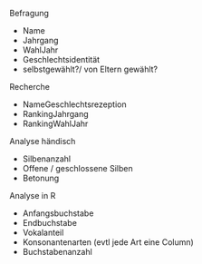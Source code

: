 Befragung
- Name
- Jahrgang
- WahlJahr
- Geschlechtsidentität
- selbstgewählt?/ von Eltern gewählt?

Recherche
- NameGeschlechtsrezeption
- RankingJahrgang
- RankingWahlJahr

Analyse händisch
- Silbenanzahl
- Offene / geschlossene Silben
- Betonung

Analyse in R
- Anfangsbuchstabe
- Endbuchstabe
- Vokalanteil
- Konsonantenarten (evtl jede Art eine Column)
- Buchstabenanzahl

